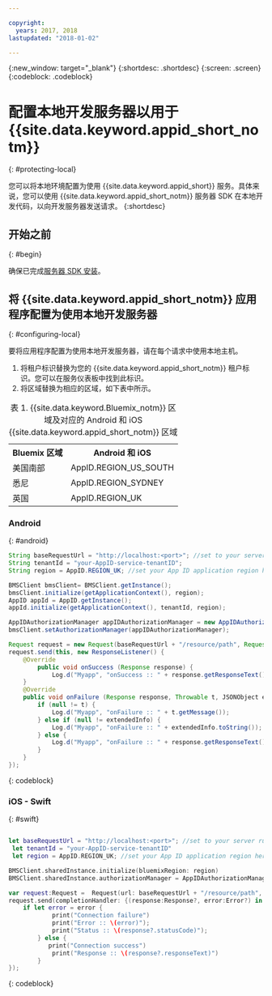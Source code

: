 ```yaml
---

copyright:
  years: 2017, 2018
lastupdated: "2018-01-02"

---
```

{:new_window: target="_blank"}
{:shortdesc: .shortdesc}
{:screen: .screen}
{:codeblock: .codeblock}



#  配置本地开发服务器以用于 {{site.data.keyword.appid_short_notm}}
{: #protecting-local}

您可以将本地环境配置为使用 {{site.data.keyword.appid_short}} 服务。具体来说，您可以使用 {{site.data.keyword.appid_short_notm}} 服务器 SDK 在本地开发代码，以向开发服务器发送请求。
{:shortdesc}


## 开始之前
{: #begin}

确保已完成[服务器 SDK 安装](/docs/services/appid/install.html#nodejs-setup)。


## 将 {{site.data.keyword.appid_short_notm}} 应用程序配置为使用本地开发服务器
{: #configuring-local}

要将应用程序配置为使用本地开发服务器，请在每个请求中使用本地主机。

1. 将租户标识替换为您的 {{site.data.keyword.appid_short_notm}} 租户标识。您可以在服务仪表板中找到此标识。
2. 将区域替换为相应的区域，如下表中所示。

<table> <caption> 表 1. {{site.data.keyword.Bluemix_notm}} 区域及对应的 Android 和 iOS {{site.data.keyword.appid_short_notm}} 区域</caption>
<tr>
  <th> Bluemix 区域</th>
  <th> Android 和 iOS </th>
</tr>
<tr>
  <td> 美国南部</td>
  <td> AppID.REGION_US_SOUTH</td>
</tr>
<tr>
  <td> 悉尼</td>
  <td> AppID.REGION_SYDNEY</td>
</tr>
<tr>
  <td> 英国</td>
  <td> AppID.REGION_UK</td>
</tr>
</table>



### Android
{: #android}
```java
String baseRequestUrl = "http://localhost:<port>"; //set to your server running port
String tenantId = "your-AppID-service-tenantID";
String region = AppID.REGION_UK; //set your App ID application region here. Currently possible values are AppID.REGION_US_SOUTH, AppID.REGION_SYDNEY, or AppID.REGION_UK.

BMSClient bmsClient= BMSClient.getInstance();
bmsClient.initialize(getApplicationContext(), region);
AppID appId = AppID.getInstance();
appId.initialize(getApplicationContext(), tenantId, region);

AppIDAuthorizationManager appIDAuthorizationManager = new AppIDAuthorizationManager(appId);
bmsClient.setAuthorizationManager(appIDAuthorizationManager);

Request request = new Request(baseRequestUrl + "/resource/path", Request.GET);
request.send(this, new ResponseListener() {
    @Override
		public void onSuccess (Response response) {
			Log.d("Myapp", "onSuccess :: " + response.getResponseText());
	}
	@Override
	public void onFailure (Response response, Throwable t, JSONObject extendedInfo) {
		if (null != t) {
			Log.d("Myapp", "onFailure :: " + t.getMessage());
		} else if (null != extendedInfo) {
			Log.d("Myapp", "onFailure :: " + extendedInfo.toString());
		} else {
			Log.d("Myapp", "onFailure :: " + response.getResponseText());
		}
	}
});
```
{: codeblock}

### iOS - Swift
{: #swift}
```swift

let baseRequestUrl = "http://localhost:<port>"; //set to your server running port
 let tenantId = "your-AppID-service-tenantID"
 let region = AppID.REGION_UK; //set your App ID application region here. Currently possible values are AppID.REGION_US_SOUTH, AppID.REGION_SYDNEY, or AppID.REGION_UK.

BMSClient.sharedInstance.initialize(bluemixRegion: region)
BMSClient.sharedInstance.authorizationManager = AppIDAuthorizationManager(appid:AppID.sharedInstance)

var request:Request =  Request(url: baseRequestUrl + "/resource/path", method: HttpMethod.GET)
request.send(completionHandler: {(response:Response?, error:Error?) in
    if let error = error {
            print("Connection failure")
     		print("Error :: \(error)");
     		print("Status :: \(response?.statusCode)");
    	} else {
           print("Connection success")
            print("Response :: \(response?.responseText)")
        }
});
```
{: codeblock}
